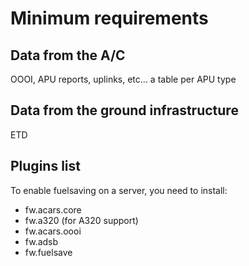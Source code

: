# Minimum requirements

## Data from the A/C

OOOI, APU reports, uplinks, etc... a table per APU type

## Data from the ground infrastructure

ETD

## Plugins list

To enable fuelsaving on a server, you need to install:

* fw.acars.core
* fw.a320 (for A320 support)
* fw.acars.oooi
* fw.adsb
* fw.fuelsave
